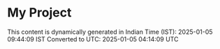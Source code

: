 # My Project

This content is dynamically generated in Indian Time (IST): 2025-01-05 09:44:09 IST
Converted to UTC: 2025-01-05 04:14:09 UTC
